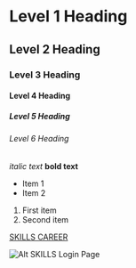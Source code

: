 # Level 1 Heading
## Level 2 Heading
### Level 3 Heading
#### Level 4 Heading
##### Level 5 Heading
###### Level 6 Heading

*italic text*
**bold text**

- Item 1
- Item 2

1. First item
2. Second item

[SKILLS CAREER](https://skills-career.com/)


![Alt SKILLS Login Page](11.png)
